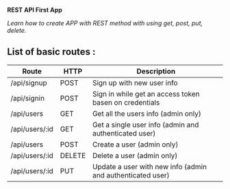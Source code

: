 **REST API First App**

*Learn how to create APP with REST method with using get, post, put, delete.*

List of basic routes :
----------------------
**Route**     | **HTTP**    |   **Description**
---------- | ------- | -------------
/api/signup  |  POST  |  Sign up with new user info
/api/signin  | POST | Sign in while get an access token basen on credentials
/api/users  | GET  | Get all the users info (admin only)
/api/users/:id  | GET  | Get a single user info (admin and authenticated user)
/api/users  | POST  | Create a user (admin only)
/api/users/:id  | DELETE  | Delete a user (admin only)
/api/users/:id  | PUT | Update a user with new info (admin and authenticated user)